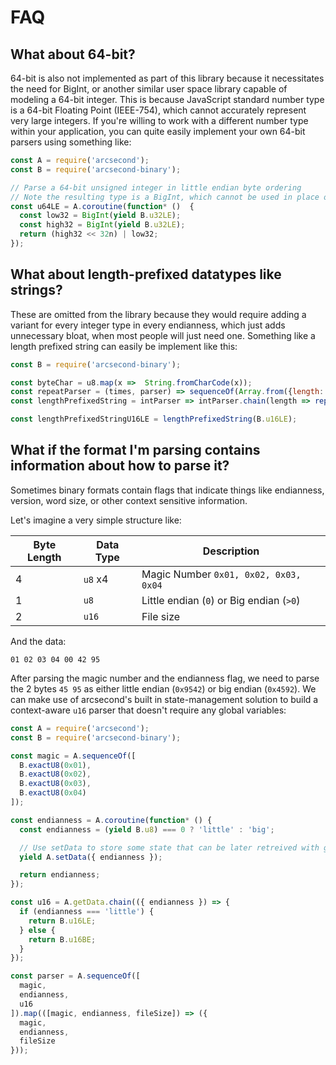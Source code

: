 # FAQ

## What about 64-bit?

64-bit is also not implemented as part of this library because it necessitates the need for BigInt, or another similar user space library capable of modeling a 64-bit integer. This is because JavaScript standard number type is a 64-bit Floating Point (IEEE-754), which cannot  accurately represent very large integers. If you're willing to work with a different number type within your application, you can quite easily implement your own 64-bit parsers using something like:

```javascript
const A = require('arcsecond');
const B = require('arcsecond-binary');

// Parse a 64-bit unsigned integer in little endian byte ordering
// Note the resulting type is a BigInt, which cannot be used in place of a regular number.
const u64LE = A.coroutine(function* ()  {
  const low32 = BigInt(yield B.u32LE);
  const high32 = BigInt(yield B.u32LE);
  return (high32 << 32n) | low32;
});
```

## What about length-prefixed datatypes like strings?

These are omitted from the library because they would require adding a variant for every integer type in every endianness, which just adds unnecessary bloat, when most people will just need one. Something like a length prefixed string can easily be implement like this:

```javascript
const B = require('arcsecond-binary');

const byteChar = u8.map(x =>  String.fromCharCode(x));
const repeatParser = (times, parser) => sequenceOf(Array.from({length: times}, ()  => parser));
const lengthPrefixedString = intParser => intParser.chain(length => repeatParser(length, byteChar).map(x => x.join('')));

const lengthPrefixedStringU16LE = lengthPrefixedString(B.u16LE);
```

## What if the format I'm parsing contains information about how to parse it?

Sometimes binary formats contain flags that indicate things like endianness, version, word size, or other context sensitive information.

Let's imagine a very simple structure like:

| Byte Length | Data Type | Description                               |
|-------------|-----------|-------------------------------------------|
| 4           | `u8` x4   | Magic Number `0x01, 0x02, 0x03, 0x04`     |
| 1           | `u8`      | Little endian (`0`) or  Big endian (`>0`) |
| 2           | `u16`     | File size                                 |

And the data:

```
01 02 03 04 00 42 95
```

After parsing the magic number and the endianness flag, we need to parse the 2 bytes `45 95` as either little endian (`0x9542`) or big endian (`0x4592`). We can make use of arcsecond's built in state-management solution to build a context-aware `u16` parser that doesn't require any global variables:

```javascript
const A = require('arcsecond');
const B = require('arcsecond-binary');

const magic = A.sequenceOf([
  B.exactU8(0x01),
  B.exactU8(0x02),
  B.exactU8(0x03),
  B.exactU8(0x04)
]);

const endianness = A.coroutine(function* () {
  const endianness = (yield B.u8) === 0 ? 'little' : 'big';

  // Use setData to store some state that can be later retreived with getData or mapData
  yield A.setData({ endianness });

  return endianness;
});

const u16 = A.getData.chain(({ endianness }) => {
  if (endianness === 'little') {
    return B.u16LE;
  } else {
    return B.u16BE;
  }
});

const parser = A.sequenceOf([
  magic,
  endianness,
  u16
]).map(([magic, endianness, fileSize]) => ({
  magic,
  endianness,
  fileSize
}));
```
